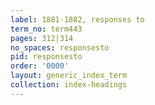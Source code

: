 ```yaml
---
label: 1881-1882, responses to
term_no: term443
pages: 312|314
no_spaces: responsesto
pid: responsesto
order: '0000'
layout: generic_index_term
collection: index-headings
---
```

